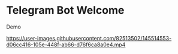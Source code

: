 # Telegram Bot Welcome


Demo

https://user-images.githubusercontent.com/82513502/145514553-d06cc416-105e-448f-ab66-d76f6ca8a0e4.mp4
